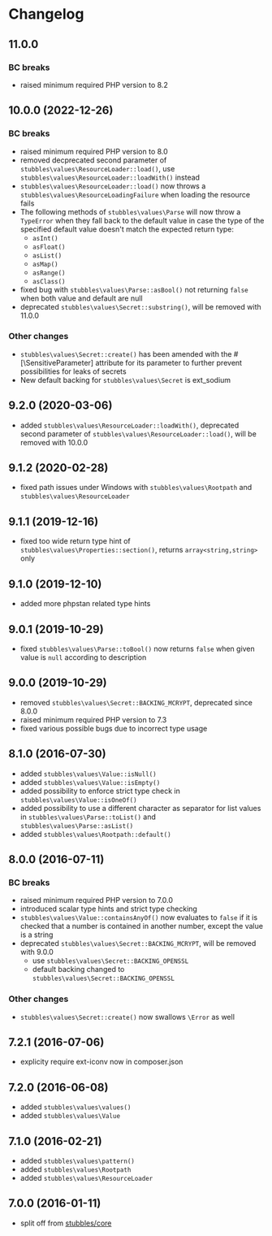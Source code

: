 # Changelog

## 11.0.0

### BC breaks

* raised minimum required PHP version to 8.2

## 10.0.0 (2022-12-26)

### BC breaks

* raised minimum required PHP version to 8.0
* removed decprecated second parameter of `stubbles\values\ResourceLoader::load()`, use `stubbles\values\ResourceLoader::loadWith()` instead
* `stubbles\values\ResourceLoader::load()` now throws a `stubbles\values\ResourceLoadingFailure` when loading the resource fails
* The following methods of `stubbles\values\Parse` will now throw a `TypeError` when they fall back to the default value in case the type of the specified default value doesn't match the expected return type:
   * `asInt()`
   * `asFloat()`
   * `asList()`
   * `asMap()`
   * `asRange()`
   * `asClass()`
* fixed bug with `stubbles\values\Parse::asBool()` not returning `false` when both value and default are null
* deprecated `stubbles\values\Secret::substring()`, will be removed with 11.0.0

### Other changes

* `stubbles\values\Secret::create()` has been amended with the #[\SensitiveParameter] attribute for its parameter to further prevent possibilities for leaks of secrets
* New default backing for `stubbles\values\Secret` is ext_sodium

## 9.2.0 (2020-03-06)

* added `stubbles\values\ResourceLoader::loadWith()`, deprecated second parameter of `stubbles\values\ResourceLoader::load()`, will be removed with 10.0.0

## 9.1.2 (2020-02-28)

* fixed path issues under Windows with `stubbles\values\Rootpath` and `stubbles\values\ResourceLoader`

## 9.1.1 (2019-12-16)

* fixed too wide return type hint of `stubbles\values\Properties::section()`, returns `array<string,string>` only

## 9.1.0 (2019-12-10)

* added more phpstan related type hints

## 9.0.1 (2019-10-29)

* fixed `stubbles\values\Parse::toBool()`  now returns `false` when given value is `null` according to description

## 9.0.0 (2019-10-29)

* removed `stubbles\values\Secret::BACKING_MCRYPT`, deprecated since 8.0.0
* raised minimum required PHP version to 7.3
* fixed various possible bugs due to incorrect type usage

## 8.1.0 (2016-07-30)

* added `stubbles\values\Value::isNull()`
* added `stubbles\values\Value::isEmpty()`
* added possibility to enforce strict type check in `stubbles\values\Value::isOneOf()`
* added possibility to use a different character as separator for list values in `stubbles\values\Parse::toList()` and `stubbles\values\Parse::asList()`
* added `stubbles\values\Rootpath::default()`

## 8.0.0 (2016-07-11)

### BC breaks

* raised minimum required PHP version to 7.0.0
* introduced scalar type hints and strict type checking
* `stubbles\values\Value::containsAnyOf()` now evaluates to `false` if it is checked that a number is contained in another number, except the value is a string
* deprecated `stubbles\values\Secret::BACKING_MCRYPT`, will be removed with 9.0.0
  * use `stubbles\values\Secret::BACKING_OPENSSL`
  * default backing changed to `stubbles\values\Secret::BACKING_OPENSSL`

### Other changes

* `stubbles\values\Secret::create()` now swallows `\Error` as well

## 7.2.1 (2016-07-06)

* explicity require ext-iconv now in composer.json

## 7.2.0 (2016-06-08)

* added `stubbles\values\values()`
* added `stubbles\values\Value`

## 7.1.0 (2016-02-21)

* added `stubbles\values\pattern()`
* added `stubbles\values\Rootpath`
* added `stubbles\values\ResourceLoader`

## 7.0.0 (2016-01-11)

* split off from [stubbles/core](https://github.com/stubbles/stubbles-core)
